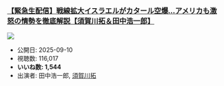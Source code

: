 ### [【緊急生配信】戦線拡大イスラエルがカタール空爆…アメリカも激怒の情勢を徹底解説【須賀川拓＆田中浩一郎】](https://www.youtube.com/watch?v=IE6TloRJdt8)
[![](https://img.youtube.com/vi/IE6TloRJdt8/sddefault.jpg)](https://www.youtube.com/watch?v=IE6TloRJdt8)
-   公開日: 2025-09-10
-   視聴数: 116,017
-   **いいね数: 1,544**
-   出演者: 田中浩一郎, [須賀川拓](/rehacq_fan/people/須賀川拓 "wikilink")
